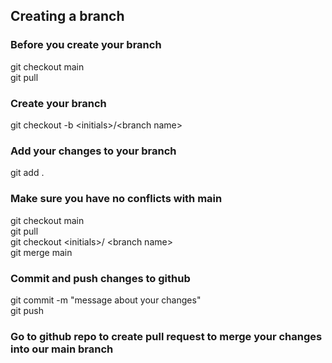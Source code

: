 ## Creating a branch

### Before you create your branch

git checkout main<br/>
git pull

### Create your branch

git checkout -b &lt;initials&gt;/&lt;branch name&gt;

### Add your changes to your branch

git add .

### Make sure you have no conflicts with main

git checkout main<br/>
git pull<br/>
git checkout &lt;initials&gt;/ &lt;branch name&gt;<br/>
git merge main

### Commit and push changes to github

git commit -m "message about your changes"<br/>
git push

### Go to github repo to create pull request to merge your changes into our main branch
